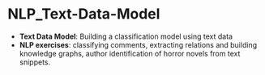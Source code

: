 # NLP_Text-Data-Model

* **Text Data Model**: Building a classification model using text data
* **NLP exercises**: classifying comments, extracting relations and building knowledge graphs, author identification of horror novels from text snippets.
